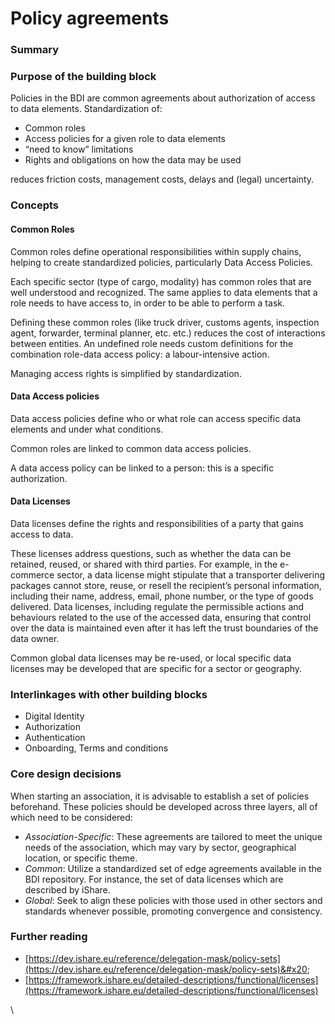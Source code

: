 # Policy agreements

### Summary

### Purpose of the building block

Policies in the BDI are common agreements about authorization of access to data elements. Standardization of:&#x20;

* Common roles &#x20;
* Access policies for a given role to data elements&#x20;
* “need to know” limitations&#x20;
* &#x20;Rights and obligations on how the data may be used&#x20;

reduces friction costs, management costs, delays and (legal) uncertainty.&#x20;

### Concepts

#### Common Roles&#x20;

Common roles define operational responsibilities within supply chains, helping to create standardized policies, particularly Data Access Policies. &#x20;

Each specific sector (type of cargo, modality) has common roles that are well understood and recognized. The same applies to data elements that a role needs to have access to, in order to be able to perform a task.&#x20;

Defining these common roles (like truck driver, customs agents, inspection agent, forwarder, terminal planner, etc. etc.) reduces the cost of interactions between entities. An undefined role needs custom definitions for the combination role-data access policy: a labour-intensive action. &#x20;

Managing access rights is simplified by standardization.&#x20;

#### Data Access policies&#x20;

Data access policies define who or what role can access specific data elements and under what conditions. &#x20;

Common roles are linked to common data access policies.&#x20;

A data access policy can be linked to a person: this is a specific authorization.&#x20;

#### Data Licenses&#x20;

Data licenses define the rights and responsibilities of a party that gains access to data. &#x20;

These licenses address questions, such as whether the data can be retained, reused, or shared with third parties. For example, in the e-commerce sector, a data license might stipulate that a transporter delivering packages cannot store, reuse, or resell the recipient’s personal information, including their name, address, email, phone number, or the type of goods delivered. Data licenses, including regulate the permissible actions and behaviours related to the use of the accessed data, ensuring that control over the data is maintained even after it has left the trust boundaries of the data owner.&#x20;

Common global data licenses may be re-used, or local specific data licenses may be developed that are specific for a sector or geography.&#x20;

### Interlinkages with other building blocks&#x20;

* Digital Identity&#x20;
* Authorization&#x20;
* Authentication&#x20;
* Onboarding, Terms and conditions&#x20;

### Core design decisions&#x20;

When starting an association, it is advisable to establish a set of policies beforehand. These policies should be developed across three layers, all of which need to be considered:&#x20;

* _Association-Specific_: These agreements are tailored to meet the unique needs of the association, which may vary by sector, geographical location, or specific theme. &#x20;
* _Common_: Utilize a standardized set of edge agreements available in the BDI repository. For instance, the set of data licenses which are described by iShare. &#x20;
* _Global_: Seek to align these policies with those used in other sectors and standards whenever possible, promoting convergence and consistency.

### Further reading&#x20;

* [https://dev.ishare.eu/reference/delegation-mask/policy-sets](https://dev.ishare.eu/reference/delegation-mask/policy-sets)&#x20;
* [https://framework.ishare.eu/detailed-descriptions/functional/licenses](https://framework.ishare.eu/detailed-descriptions/functional/licenses) &#x20;

\
